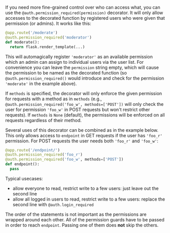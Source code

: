 If you need more fine-grained control over who can access what, you can use the `@auth.permission_required(permission)` decorator. It will only allow accesses to the decorated function by registered users who were given that permission (or admins). It works like this:

```python
@app.route('/moderate')
@auth.permission_required('moderator')
def moderate():
  return flask.render_template(...)
```

This will automagically register `'moderator'` as an available permission which an admin can assign to individual users via the user list. For convenience you can leave the `permission` string empty, which will cause the permission to be named as the decorated function (so `@auth.permission_required()` would introduce and check for the permission `'moderate'` in the example above).

If `methods` is specified, the decorator will only enforce the given permission for requests with a method as in `methods` (e.g., `@auth.permission_required('foo_w', methods=['POST'])` will only check the user for permission `'foo_w'` in POST requests but won't restrict other requests). If `methods` is `None` (default), the permissions will be enforced on all requests regardless of their method.

Several uses of this decorator can be combined as in the example below. This only allows access to `endpoint` in GET requests if the user has `'foo_r'` permission. For POST requests the user needs both `'foo_r'` and `'foo_w'`:

```python
@app.route('/endpoint/')
@auth.permission_required('foo_r')
@auth.permission_required('foo_w', methods=['POST'])
def endpoint():
  pass
```

Typical usecases:

- allow everyone to read, restrict write to a few users: just leave out the second line
- allow all logged in users to read, restrict write to a few users: replace the second line with `@auth.login_required`

The order of the statements is not important as the permissions are wrapped around each other. All of the permission guards have to be passed in order to reach `endpoint`. Passing one of them does **not** skip the others.
